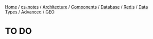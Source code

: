 [Home](https://mengxianbin.github.io) /
[cs-notes](https://mengxianbin.github.io/cs-notes/site) /
[Architecture](https://mengxianbin.github.io/cs-notes/site/Architecture) /
[Components](https://mengxianbin.github.io/cs-notes/site/Architecture/Components) /
[Database](https://mengxianbin.github.io/cs-notes/site/Architecture/Components/Database) /
[Redis](https://mengxianbin.github.io/cs-notes/site/Architecture/Components/Database/Redis) /
[Data Types](https://mengxianbin.github.io/cs-notes/site/Architecture/Components/Database/Redis/Data%20Types) /
[Advanced](https://mengxianbin.github.io/cs-notes/site/Architecture/Components/Database/Redis/Data%20Types/Advanced) /
[GEO](https://mengxianbin.github.io/cs-notes/site/Architecture/Components/Database/Redis/Data%20Types/Advanced/GEO)

# TO DO
